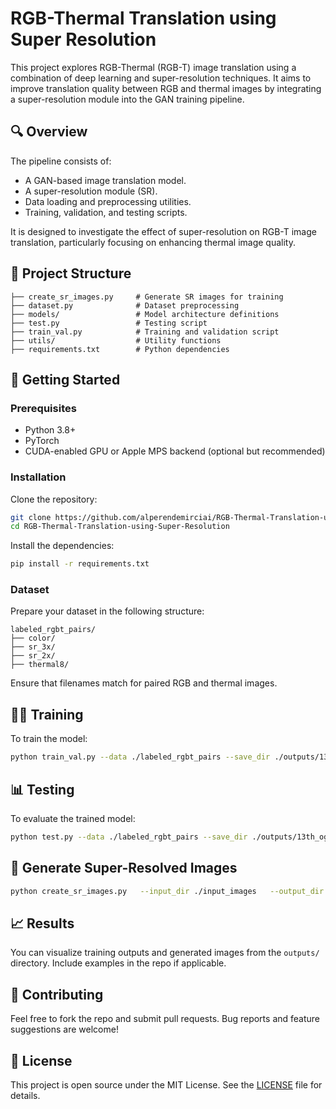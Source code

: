
# RGB-Thermal Translation using Super Resolution

This project explores RGB-Thermal (RGB-T) image translation using a combination of deep learning and super-resolution techniques. It aims to improve translation quality between RGB and thermal images by integrating a super-resolution module into the GAN training pipeline.

## 🔍 Overview

The pipeline consists of:
- A GAN-based image translation model.
- A super-resolution module (SR).
- Data loading and preprocessing utilities.
- Training, validation, and testing scripts.

It is designed to investigate the effect of super-resolution on RGB-T image translation, particularly focusing on enhancing thermal image quality.

## 📂 Project Structure

```
├── create_sr_images.py     # Generate SR images for training
├── dataset.py              # Dataset preprocessing
├── models/                 # Model architecture definitions
├── test.py                 # Testing script
├── train_val.py            # Training and validation script
├── utils/                  # Utility functions
├── requirements.txt        # Python dependencies
```

## 🚀 Getting Started

### Prerequisites

- Python 3.8+
- PyTorch
- CUDA-enabled GPU or Apple MPS backend (optional but recommended)

### Installation

Clone the repository:

```bash
git clone https://github.com/alperendemirciai/RGB-Thermal-Translation-using-Super-Resolution.git
cd RGB-Thermal-Translation-using-Super-Resolution
```

Install the dependencies:

```bash
pip install -r requirements.txt
```

### Dataset

Prepare your dataset in the following structure:

```
labeled_rgbt_pairs/
├── color/
├── sr_3x/
├── sr_2x/
├── thermal8/
```

Ensure that filenames match for paired RGB and thermal images.

## 🏋️‍♀️ Training

To train the model:

```bash
python train_val.py --data ./labeled_rgbt_pairs --save_dir ./outputs/13th_sr3x_run --lr 0.0005 --batch_size 32 --epochs 100 --print_every 2 --upsampling_method pixelshuffle --gen_filters 32 --disc_filters 32 --random_state 42 --thermal_type thermal8 --sr sr_3x --save_freq 3
```

## 📊 Testing

To evaluate the trained model:

```bash
python test.py --data ./labeled_rgbt_pairs --save_dir ./outputs/13th_og_run --batch_size 32 --upsampling_method pixelshuffle --gen_filters 32 --random_state 42 --thermal_type thermal8 --sr color
```

## 🧪 Generate Super-Resolved Images

```bash
python create_sr_images.py   --input_dir ./input_images   --output_dir ./sr_output_images
```

## 📈 Results

You can visualize training outputs and generated images from the `outputs/` directory. Include examples in the repo if applicable.

## 🤝 Contributing

Feel free to fork the repo and submit pull requests. Bug reports and feature suggestions are welcome!

## 📄 License

This project is open source under the MIT License. See the [LICENSE](LICENSE) file for details.